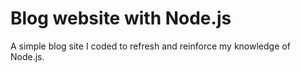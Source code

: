 # Blog website with Node.js
A simple blog site I coded to refresh and reinforce my knowledge of Node.js.
